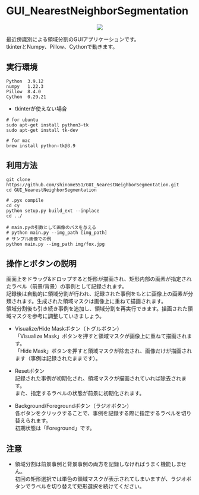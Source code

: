 # GUI_NearestNeighborSegmentation
<div align="center">
    <img src="https://raw.githubusercontent.com/wiki/shinome551/GUI_NearestNeighborSegmentation/images/usage.gif">
</div>

最近傍識別による領域分割のGUIアプリケーションです。  
tkinterとNumpy、Pillow、Cythonで動きます。

## 実行環境
```
Python  3.9.12
numpy   1.22.3
Pillow  8.4.0
Cython  0.29.21
```
- tkinterが使えない場合  
```
# for ubuntu
sudo apt-get install python3-tk
sudo apt-get install tk-dev
```
```
# for mac
brew install python-tk@3.9
```

## 利用方法
```
git clone https://github.com/shinome551/GUI_NearestNeighborSegmentation.git
cd GUI_NearestNeighborSegmentation
```
```
# .pyx compile
cd cy
python setup.py build_ext --inplace
cd ../
```
```
# main.pyの引数として画像のパスを与える
# python main.py --img_path [img_path]
# サンプル画像での例
python main.py --img_path img/fox.jpg
```

## 操作とボタンの説明
画面上をドラッグ&ドロップすると矩形が描画され、矩形内部の画素が指定されたラベル（前景/背景）の事例として記録されます。  
記録後は自動的に領域分割が行われ、記録された事例をもとに画像上の画素が分類されます。生成された領域マスクは画像上に重ねて描画されます。  
領域分割後も引き続き事例を追加し、領域分割を再実行できます。描画された領域マスクを参考に調整していきましょう。  

- Visualize/Hide Maskボタン（トグルボタン）  
「Visualize Mask」ボタンを押すと領域マスクが画像上に重ねて描画されます。  
「Hide Mask」ボタンを押すと領域マスクが除去され、画像だけが描画されます（事例は記録されたままです）。

- Resetボタン  
記録された事例が初期化され、領域マスクが描画されていれば除去されます。  
また、指定するラベルの状態が前景に初期化されます。

- Background/Foregroundボタン（ラジオボタン）  
各ボタンをクリックすることで、事例を記録する際に指定するラベルを切り替えられます。  
初期状態は「Foreground」です。

## 注意
- 領域分割は前景事例と背景事例の両方を記録しなければうまく機能しません。  
初回の矩形選択では単色の領域マスクが表示されてしまいますが、ラジオボタンでラベルを切り替えて矩形選択を続けてください。  
